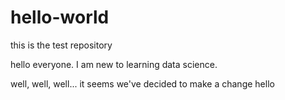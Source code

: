 # hello-world
this is the test repository

hello everyone. I am new to learning data science.

well, well, well...  it seems we've decided to make a change
hello
